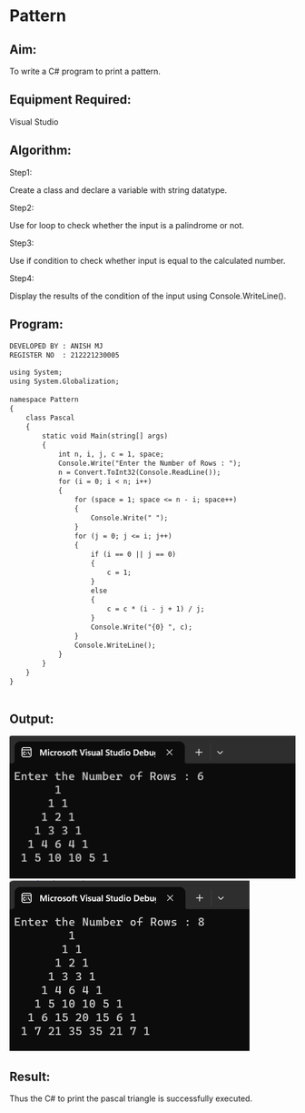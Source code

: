 # Pattern

## Aim:
To write a C# program to print a pattern.



## Equipment Required:
Visual Studio



## Algorithm:
Step1:

Create a class and declare a variable with string datatype.

Step2:

Use for loop to check whether the input is a palindrome or not.

Step3:

Use if condition to check whether input is equal to the calculated number.

Step4:

Display the results of the condition of the input using Console.WriteLine().

## Program:
~~~
DEVELOPED BY : ANISH MJ
REGISTER NO  : 212221230005
~~~
~~~
using System;
using System.Globalization;

namespace Pattern
{
    class Pascal
    {
        static void Main(string[] args)
        {
            int n, i, j, c = 1, space;
            Console.Write("Enter the Number of Rows : ");
            n = Convert.ToInt32(Console.ReadLine());
            for (i = 0; i < n; i++)
            {
                for (space = 1; space <= n - i; space++)
                {
                    Console.Write(" ");
                }
                for (j = 0; j <= i; j++)
                {
                    if (i == 0 || j == 0)
                    {
                        c = 1;
                    }
                    else
                    {
                        c = c * (i - j + 1) / j;
                    }
                    Console.Write("{0} ", c);
                }
                Console.WriteLine();
            }
        }
    }
}


~~~
## Output:
![op](op.png)
![op](op2.png)

## Result:
Thus the C# to print the pascal triangle is successfully executed.


